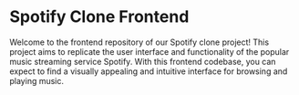 # Spotify Clone Frontend
Welcome to the frontend repository of our Spotify clone project! This project aims to replicate the user interface and functionality of the popular music streaming service Spotify. 
With this frontend codebase, you can expect to find a visually appealing and intuitive interface for browsing and playing music.
